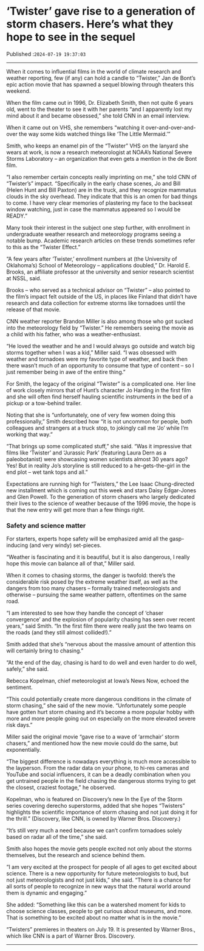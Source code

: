 # ‘Twister’ gave rise to a generation of storm chasers. Here’s what they hope to see in the sequel

Published :`2024-07-19 19:37:03`

---

When it comes to influential films in the world of climate research and weather reporting, few (if any) can hold a candle to “Twister,” Jan de Bont’s epic action movie that has spawned a sequel blowing through theaters this weekend.

When the film came out in 1996, Dr. Elizabeth Smith, then not quite 6 years old, went to the theater to see it with her parents “and I apparently lost my mind about it and became obsessed,” she told CNN in an email interview.

When it came out on VHS, she remembers “watching it over-and-over-and-over the way some kids watched things like ‘The Little Mermaid.’”

Smith, who keeps an enamel pin of the “Twister” VHS on the lanyard she wears at work, is now a research meteorologist at NOAA’s National Severe Storms Laboratory – an organization that even gets a mention in the de Bont film.

“I also remember certain concepts really imprinting on me,” she told CNN of “Twister’s” impact. “Specifically in the early chase scenes, Jo and Bill (Helen Hunt and Bill Paxton) are in the truck, and they recognize mammatus clouds in the sky overhead. They indicate that this is an omen for bad things to come. I have very clear memories of plastering my face to the backseat window watching, just in case the mammatus appeared so I would be READY.”

Many took their interest in the subject one step further, with enrollment in undergraduate weather research and meteorology programs seeing a notable bump. Academic research articles on these trends sometimes refer to this as the “Twister Effect.”

“A few years after ‘Twister,’ enrollment numbers at (the University of Oklahoma’s) School of Meteorology – applications doubled,” Dr. Harold E. Brooks, an affiliate professor at the university and senior research scientist at NSSL, said.

Brooks – who served as a technical advisor on “Twister” – also pointed to the film’s impact felt outside of the US, in places like Finland that didn’t have research and data collection for extreme storms like tornadoes until the release of that movie.

CNN weather reporter Brandon Miller is also among those who got sucked into the meteorology field by “Twister.” He remembers seeing the movie as a child with his father, who was a weather-enthusiast.

“He loved the weather and he and I would always go outside and watch big storms together when I was a kid,” Miller said. “I was obsessed with weather and tornadoes were my favorite type of weather, and back then there wasn’t much of an opportunity to consume that type of content – so I just remember being in awe of the entire thing.”

For Smith, the legacy of the original “Twister” is a complicated one. Her line of work closely mirrors that of Hunt’s character Jo Harding in the first film and she will often find herself hauling scientific instruments in the bed of a pickup or a tow-behind trailer.

Noting that she is “unfortunately, one of very few women doing this professionally,” Smith described how “it is not uncommon for people, both colleagues and strangers at a truck stop, to jokingly call me ‘Jo’ while I’m working that way.”

“That brings up some complicated stuff,” she said. “Was it impressive that films like ‘Twister’ and ‘Jurassic Park’ (featuring Laura Dern as a paleobotanist) were showcasing women scientists almost 30 years ago? Yes! But in reality Jo’s storyline is still reduced to a he-gets-the-girl in the end plot – wet tank tops and all.”

Expectations are running high for “Twisters,” the Lee Isaac Chung-directed new installment which is coming out this week and stars Daisy Edgar-Jones and Glen Powell. To the generation of storm chasers who largely dedicated their lives to the science of weather because of the 1996 movie, the hope is that the new entry will get more than a few things right.

### Safety and science matter

For starters, experts hope safety will be emphasized amid all the gasp-inducing (and very windy) set-pieces.

“Weather is fascinating and it is beautiful, but it is also dangerous, I really hope this movie can balance all of that,” Miller said.

When it comes to chasing storms, the danger is twofold: there’s the considerable risk posed by the extreme weather itself, as well as the dangers from too many chasers – formally trained meteorologists and otherwise – pursuing the same weather pattern, oftentimes on the same road.

“I am interested to see how they handle the concept of ‘chaser convergence’ and the explosion of popularity chasing has seen over recent years,” said Smith. “In the first film there were really just the two teams on the roads (and they still almost collided!).”

Smith added that she’s “nervous about the massive amount of attention this will certainly bring to chasing.”

“At the end of the day, chasing is hard to do well and even harder to do well, safely,” she said.

Rebecca Kopelman, chief meteorologist at Iowa’s News Now, echoed the sentiment.

“This could potentially create more dangerous conditions in the climate of storm chasing,” she said of the new movie. “Unfortunately some people have gotten hurt storm chasing and it’s become a more popular hobby with more and more people going out on especially on the more elevated severe risk days.”

Miller said the original movie “gave rise to a wave of ‘armchair’ storm chasers,” and mentioned how the new movie could do the same, but exponentially.

“The biggest difference is nowadays everything is much more accessible to the layperson. From the radar data on your phone, to hi-res cameras and YouTube and social influencers, it can be a deadly combination when you get untrained people in the field chasing the dangerous storms trying to get the closest, craziest footage,” he observed.

Kopelman, who is featured on Discovery’s new In the Eye of the Storm series covering derecho superstorms, added that she hopes “Twisters” highlights the scientific importance of storm chasing and not just doing it for the thrill.” (Discovery, like CNN, is owned by Warner Bros. Discovery.)

“It’s still very much a need because we can’t confirm tornadoes solely based on radar all of the time,” she said.

Smith also hopes the movie gets people excited not only about the storms themselves, but the research and science behind them.

“I am very excited at the prospect for people of all ages to get excited about science. There is a new opportunity for future meteorologists to bud, but not just meteorologists and not just kids,” she said. “There is a chance for all sorts of people to recognize in new ways that the natural world around them is dynamic and engaging.”

She added: “Something like this can be a watershed moment for kids to choose science classes, people to get curious about museums, and more. That is something to be excited about no matter what is in the movie.”

“Twisters” premieres in theaters on July 19. It is presented by Warner Bros., which like CNN is a part of Warner Bros. Discovery.

---

